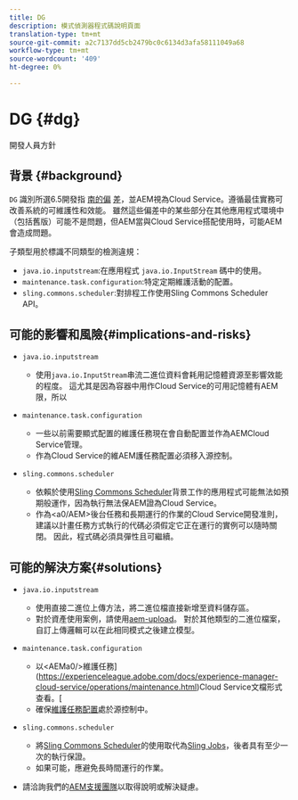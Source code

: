 ```yaml
---
title: DG
description: 模式偵測器程式碼說明頁面
translation-type: tm+mt
source-git-commit: a2c7137dd5cb2479bc0c6134d3afa58111049a68
workflow-type: tm+mt
source-wordcount: '409'
ht-degree: 0%

---
```



# DG {#dg}

開發人員方針

## 背景 {#background}

`DG` 識別所選6.5開發指 [南的偏](https://experienceleague.adobe.com/docs/experience-manager-65/developing/introduction/dev-guidelines-bestpractices.html)  [差](https://experienceleague.adobe.com/docs/experience-manager-cloud-service/implementing/developing/development-guidelines.html)，並AEM視為Cloud Service。遵循最佳實務可改善系統的可維護性和效能。 雖然這些偏差中的某些部分在其他應用程式環境中（包括舊版）可能不是問題，但AEM當與Cloud Service搭配使用時，可能AEM會造成問題。

子類型用於標識不同類型的檢測違規：

* `java.io.inputstream`:在應用程式 `java.io.InputStream` 碼中的使用。
* `maintenance.task.configuration`:特定定期維護活動的配置。
* `sling.commons.scheduler`:對排程工作使用Sling Commons Scheduler API。

## 可能的影響和風險{#implications-and-risks}

* `java.io.inputstream`
   * 使用`java.io.InputStream`串流二進位資料會耗用記憶體資源至影響效能的程度。 這尤其是因為容器中用作Cloud Service的可用記憶體有AEM限，所以

* `maintenance.task.configuration`
   * 一些以前需要顯式配置的維護任務現在會自動配置並作為AEMCloud Service管理。
   * 作為Cloud Service的維AEM護任務配置必須移入源控制。

* `sling.commons.scheduler`
   * 依賴於使用[Sling Commons Scheduler](https://sling.apache.org/documentation/bundles/scheduler-service-commons-scheduler.html)背景工作的應用程式可能無法如預期般運作，因為執行無法保AEM證為Cloud Service。
   * 作為&lt;a0/AEM>後台任務和長期運行的作業的Cloud Service開發准則，建議以計畫任務方式執行的代碼必須假定它正在運行的實例可以隨時關閉。 [](https://experienceleague.adobe.com/docs/experience-manager-cloud-service/implementing/developing/development-guidelines.html#background-tasks-and-long-running-jobs)因此，程式碼必須具彈性且可繼續。

## 可能的解決方案{#solutions}

* `java.io.inputstream`
   * 使用直接二進位上傳方法，將二進位檔直接新增至資料儲存區。
   * 對於資產使用案例，請使用[aem-upload](https://github.com/adobe/aem-upload)。 對於其他類型的二進位檔案，自訂上傳邏輯可以在此相同模式之後建立模型。

* `maintenance.task.configuration`
   * 以&lt;AEMa0/>維護任務](https://experienceleague.adobe.com/docs/experience-manager-cloud-service/operations/maintenance.html)Cloud Service文檔形式查看。[
   * 確保[維護任務配置](https://experienceleague.adobe.com/docs/experience-manager-cloud-service/implementing/deploying/overview.html#maintenance-tasks-configuration-in-source-control)處於源控制中。

* `sling.commons.scheduler`
   * 將[Sling Commons Scheduler](https://sling.apache.org/documentation/bundles/scheduler-service-commons-scheduler.html)的使用取代為[Sling Jobs](https://sling.apache.org/documentation/bundles/apache-sling-eventing-and-job-handling.html#jobs-guarantee-of-processing)，後者具有至少一次的執行保證。
   * 如果可能，應避免長時間運行的作業。

* 請洽詢我們的[AEM支援團隊](https://helpx.adobe.com/enterprise/using/support-for-experience-cloud.html)以取得說明或解決疑慮。
